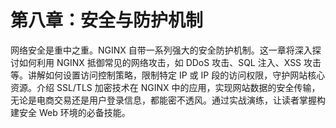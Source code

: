 # 第八章：安全与防护机制

网络安全是重中之重。NGINX 自带一系列强大的安全防护机制。这一章将深入探讨如何利用 NGINX 抵御常见的网络攻击，如 DDoS 攻击、SQL 注入、XSS 攻击等。讲解如何设置访问控制策略，限制特定 IP 或 IP 段的访问权限，守护网站核心资源。介绍 SSL/TLS 加密技术在 NGINX 中的应用，实现网站数据的安全传输，无论是电商交易还是用户登录信息，都能密不透风。通过实战演练，让读者掌握构建安全 Web 环境的必备技能。